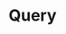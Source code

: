 ---
layout: default
parent: MQTT API
title: Query
nav_order: 20
permalink: /docs/api-mqtt/query
has_children: false
---